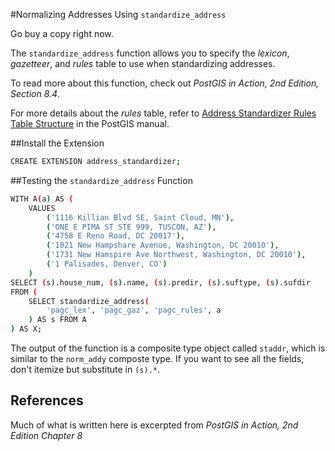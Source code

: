 #Normalizing Addresses Using `standardize_address`



Go buy a copy right now.

The `standardize_address` function allows you to specify the *lexicon*, *gazetteer*, and *rules* table to use when standardizing addresses.

To read more about this function, check out *PostGIS in Action, 2nd Edition, Section 8.4*.

For more details about the *rules* table, refer to [Address Standardizer Rules Table Structure](<http://postgis.net/docs/manual-dev/rulestab.html>) in the PostGIS manual.

##Install the Extension
```sh
CREATE EXTENSION address_standardizer;
```

##Testing the `standardize_address` Function
```sh
WITH A(a) AS (
    VALUES
    	('1116 Killian Blvd SE, Saint Cloud, MN'),
       	('ONE E PIMA ST STE 999, TUSCON, AZ'),
        ('4758 E Reno Road, DC 20017'),
        ('1021 New Hampshare Avenue, Washington, DC 20010'),
        ('1731 New Hamspire Ave Northwest, Washington, DC 20010'),
        ('1 Palisades, Denver, CO')
    )
SELECT (s).house_num, (s).name, (s).predir, (s).suftype, (s).sufdir
FROM (
	SELECT standardize_address(
		'pagc_lex', 'pagc_gaz', 'pagc_rules', a
	) AS s FROM A
) AS X;
```
The output of the function is a composite type object called `staddr`, which is similar to the `norm_addy` composte type.  If you want to see all the fields, don't itemize but substitute in `(s).*`.

## References

Much of what is written here is excerpted from
*PostGIS in Action, 2nd Edition
Chapter 8*